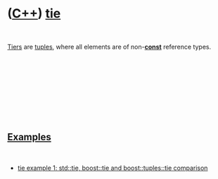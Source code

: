 



 

 

 

 

 

([C++](Cpp.htm)) [tie](CppTie.htm)
==================================

 

[Tiers](CppTie.htm) are [tuples](CppTuple.htm), where all elements are
of non-**[const](CppConst.htm)** reference types.

 

 

 

 

 

[Examples](CppExample.htm)
--------------------------

 

-   [tie example 1: std::tie, boost::tie and boost::tuples::tie
    comparison](CppTieExample1.htm)

 

 

 

 

 





 




